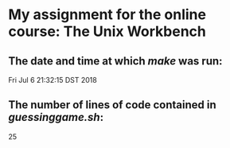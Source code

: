 # My assignment for the online course: The Unix Workbench
## The date and time at which *make* was run:
Fri Jul  6 21:32:15 DST 2018
## The number of lines of code contained in *guessinggame.sh*:
25
